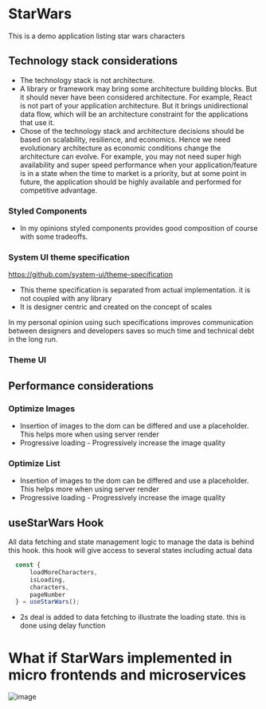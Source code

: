 # StarWars

This is a demo application listing star wars characters

## Technology stack considerations

- The technology stack is not architecture.
- A library or framework may bring some architecture building blocks. But it should never have been considered architecture. For example, React is not part of your application architecture. But it brings unidirectional data flow, which will be an architecture constraint for the applications that use it.
- Chose of the technology stack and architecture decisions should be based on scalability, resilience, and economics. Hence we need evolutionary architecture as economic conditions change the architecture can evolve. For example, you may not need super high availability and super speed performance when your application/feature is in a state when the time to market is a priority, but at some point in future, the application should be highly available and performed for competitive advantage.


### Styled Components

- In my opinions styled components provides good composition of course with some tradeoffs. 

###  System UI theme specification

[https://github.com/system-ui/theme-specification
](https://github.com/system-ui/theme-specification)

- This theme specification is separated from actual implementation. it is not coupled with any library
- It is designer centric and created on the concept of scales

In my personal opinion using such specifications improves communication between designers and developers saves so much time and technical debt in the long run.

### Theme UI

## Performance considerations

### Optimize Images
- Insertion of images to the dom can be differed and use a placeholder. This helps more when using server render
- Progressive loading - Progressively increase the image quality

### Optimize List
- Insertion of images to the dom can be differed and use a placeholder. This helps more when using server render
- Progressive loading - Progressively increase the image quality

## useStarWars Hook

All data fetching and state management logic to manage the data is behind this hook. this hook will give access to several states  including actual data

```jsx
  const {
      loadMoreCharacters,
      isLoading,
      characters,
      pageNumber
  } = useStarWars();

``` 

  - 2s deal is added to data fetching to illustrate the loading state. this is done using delay function


# What if StarWars implemented in micro frontends and microservices

![image](https://user-images.githubusercontent.com/13312112/146177563-52bf0a77-9081-4cf1-9cb9-57e863756c38.png)


